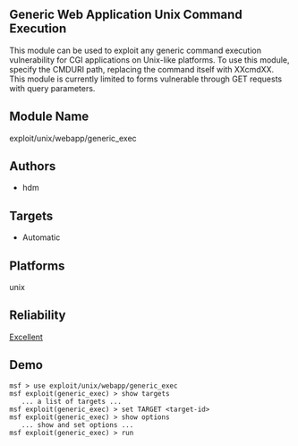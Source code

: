 ## Generic Web Application Unix Command Execution

This module can be used to exploit any generic command 
execution vulnerability for CGI applications on Unix-like 
platforms. To use this module, specify the CMDURI path, 
replacing the command itself with XXcmdXX. This module is 
currently limited to forms vulnerable through GET requests 
with query parameters.


## Module Name
exploit/unix/webapp/generic_exec

## Authors
* hdm




## Targets
* Automatic


## Platforms
unix

## Reliability
[Excellent](https://github.com/rapid7/metasploit-framework/wiki/Exploit-Ranking)

## Demo

```
msf > use exploit/unix/webapp/generic_exec
msf exploit(generic_exec) > show targets
   ... a list of targets ...
msf exploit(generic_exec) > set TARGET <target-id>
msf exploit(generic_exec) > show options
   ... show and set options ...
msf exploit(generic_exec) > run
```
    
    